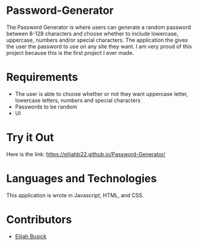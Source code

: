# Password-Generator
The Password Generator is where users can generate a random password between 8-128 characters and choose whether to include lowercase, uppercase, numbers and/or special characters. The application the gives the user the password to use on any site they want. I am very proud of this project because this is the first project I ever made.
# Requirements
- The user is able to choose whether or not they want uppercase letter, lowercase letters, numbers and special characters
- Passwords to be random 
- UI
# Try it Out
 Here is the link: https://elijahb22.github.io/Password-Generator/
# Languages and Technologies 
This application is wrote in Javascript, HTML, and CSS.
# Contributors
- [Elijah Busick](https://github.com/Elijahb22)
